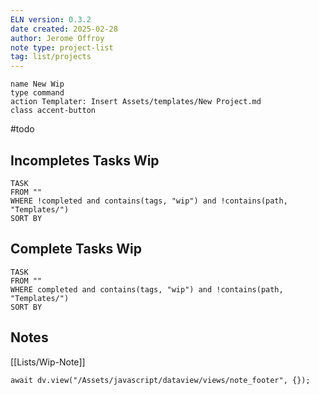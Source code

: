 ```yaml
---
ELN version: 0.3.2
date created: 2025-02-28
author: Jerome Offroy
note type: project-list
tag: list/projects
---
```


```button
name New Wip
type command
action Templater: Insert Assets/templates/New Project.md
class accent-button
```
#todo

## Incompletes Tasks Wip

```dataview
TASK 
FROM ""
WHERE !completed and contains(tags, "wip") and !contains(path, "Templates/")
SORT BY 
```

## Complete Tasks Wip

```dataview
TASK 
FROM ""
WHERE completed and contains(tags, "wip") and !contains(path, "Templates/")
SORT BY 
```

## Notes
[[Lists/Wip-Note]]


```dataviewjs
await dv.view("/Assets/javascript/dataview/views/note_footer", {});
```

